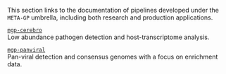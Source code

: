This section links to the documentation of pipelines developed under the `META-GP` umbrella, including both research and production applications.

[`mgp-cerebro`](workflows/mgp-cerebro.md)  
Low abundance pathogen detection and host-transcriptome analysis.

[`mgp-panviral`](workflows/mgp-cerebro.md)  
Pan-viral detection and consensus genomes with a focus on enrichment data.  
